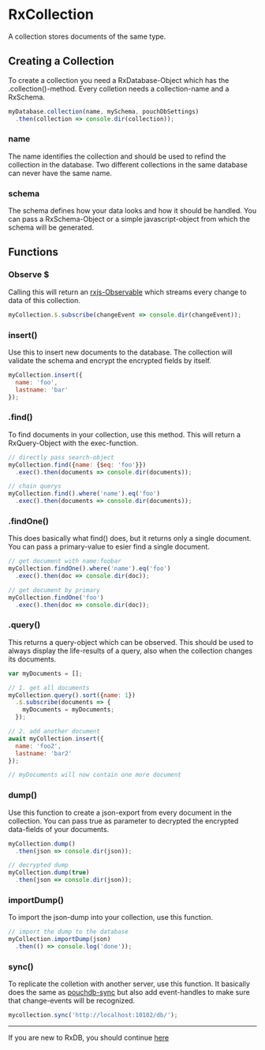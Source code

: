 # RxCollection
A collection stores documents of the same type.


## Creating a Collection
To create a collection you need a RxDatabase-Object which has the .collection()-method. Every colletion needs a collection-name and a RxSchema.

```js
myDatabase.collection(name, mySchema, pouchDbSettings)
  .then(collection => console.dir(collection));
```

### name
The name identifies the collection and should be used to refind the collection in the database. Two different collections in the same database can never have the same name.

### schema
The schema defines how your data looks and how it should be handled. You can pass a RxSchema-Object or a simple javascript-object from which the schema will be generated.

## Functions

### Observe $
Calling this will return an [rxjs-Observable](http://reactivex.io/rxjs/manual/overview.html#observable) which streams every change to data of this collection.

```js
myCollection.$.subscribe(changeEvent => console.dir(changeEvent));
```

### insert()
Use this to insert new documents to the database. The collection will validate the schema and encrypt the encrypted fields by itself.

```js
myCollection.insert({
  name: 'foo',
  lastname: 'bar'
});
```

### .find()
To find documents in your collection, use this method.
This will return a RxQuery-Object with the exec-function.

```js
// directly pass search-object
myCollection.find({name: {$eq: 'foo'}})
  .exec().then(documents => console.dir(documents));

// chain querys
myCollection.find().where('name').eq('foo')
  .exec().then(documents => console.dir(documents));
```

### .findOne()
This does basically what find() does, but it returns only a single document. You can pass a primary-value to esier find a single document.

```js
// get document with name:foobar
myCollection.findOne().where('name').eq('foo')
  .exec().then(doc => console.dir(doc));

// get document by primary
myCollection.findOne('foo')
  .exec().then(doc => console.dir(doc));
```

### .query()
This returns a query-object which can be observed.
This should be used to always display the life-results of a query, also when the collection changes its documents.

```js
var myDocuments = [];

// 1. get all documents
myCollection.query().sort({name: 1})
  .$.subscribe(documents => {
    myDocuments = myDocuments;
  });

// 2. add another document
await myCollection.insert({
  name: 'foo2',
  lastname: 'bar2'
});

// myDocuments will now contain one more document
```


### dump()
Use this function to create a json-export from every document in the collection. You can pass true as parameter to decrypted the encrypted data-fields of your documents.
```js
myCollection.dump()
  .then(json => console.dir(json));

// decrypted dump
myCollection.dump(true)
  .then(json => console.dir(json));
```

### importDump()
To import the json-dump into your collection, use this function.
```js
// import the dump to the database
myCollection.importDump(json)
  .then(() => console.log('done'));
```

### sync()
To replicate the colletion with another server, use this function. It basically does the same as [pouchdb-sync](https://pouchdb.com/guides/replication.html) but also add event-handles to make sure that change-events will be recognized.
```js
mycollection.sync('http://localhost:10102/db/');
```

---------
If you are new to RxDB, you should continue [here](./RxDocument.md)
